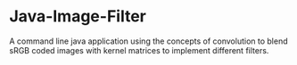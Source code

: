 # Java-Image-Filter
A command line java application using the concepts of convolution to blend sRGB coded images with kernel matrices to implement different filters.
